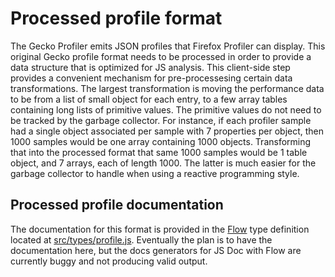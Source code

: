 # Processed profile format

The Gecko Profiler emits JSON profiles that Firefox Profiler can display. This original Gecko profile format needs to be processed in order to provide a data structure that is optimized for JS analysis. This client-side step provides a convenient mechanism for pre-processesing certain data transformations. The largest transformation is moving the performance data to be from a list of small object for each entry, to a few array tables containing long lists of primitive values. The primitive values do not need to be tracked by the garbage collector. For instance, if each profiler sample had a single object associated per sample with 7 properties per object, then 1000 samples would be one array containing 1000 objects. Transforming that into the processed format that same 1000 samples would be 1 table object, and 7 arrays, each of length 1000. The latter is much easier for the garbage collector to handle when using a reactive programming style.

## Processed profile documentation

The documentation for this format is provided in the [Flow](https://flow.org/) type definition located at [src/types/profile.js](../src/types/profile.js). Eventually the plan is to have the documentation here, but the docs generators for JS Doc with Flow are currently buggy and not producing valid output.
